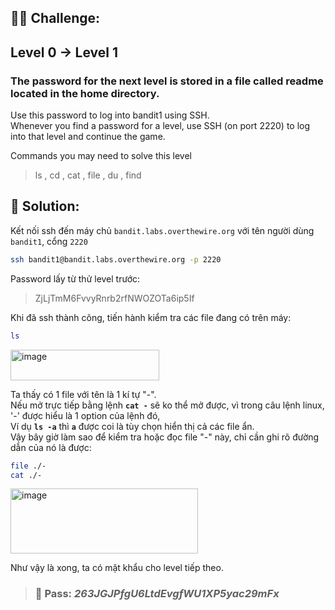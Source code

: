 ## 🕵️‍♂️ Challenge:  
## Level 0 → Level 1
### The password for the next level is stored in a file called readme located in the home directory.  
Use this password to log into bandit1 using SSH.  
Whenever you find a password for a level, use SSH (on port 2220) to log into that level and continue the game.

Commands you may need to solve this level  
> ls , cd , cat , file , du , find  

## 📝 Solution:
Kết nối ssh đến máy chủ `bandit.labs.overthewire.org` với tên người dùng `bandit1`, cổng `2220`  
```bash
ssh bandit1@bandit.labs.overthewire.org -p 2220
```
Password lấy từ thử level trước:  
> ZjLjTmM6FvvyRnrb2rfNWOZOTa6ip5If

Khi đã ssh thành công, tiến hành kiểm tra các file đang có trên máy:  
```bash
ls
```

<img width="238" height="49" alt="image" src="https://github.com/user-attachments/assets/6a793b8b-ff2e-4f2b-bd50-d795f06e0b29" />

Ta thấy có 1 file với tên là 1 kí tự "-".  
Nếu mở trực tiếp bằng lệnh **`cat -`** sẽ ko thể mở được, vì trong câu lệnh linux, '-' được hiểu là 1 option của lệnh đó,  
Ví dụ **`ls -a`** thì **`a`** được coi là tùy chọn hiển thị cả các file ẩn.  
Vậy bây giờ làm sao để kiểm tra hoặc đọc file "-" này, chỉ cần ghi rõ đường dẫn của nó là được:  
```bash
file ./-
cat ./-
```
<img width="300" height="104" alt="image" src="https://github.com/user-attachments/assets/488d3589-c5a7-49bf-ae00-88c73fad4471" />

Như vậy là xong, ta có mật khẩu cho level tiếp theo.  

>### 🎯 Pass: ***263JGJPfgU6LtdEvgfWU1XP5yac29mFx***
